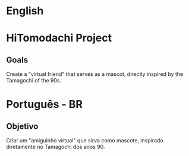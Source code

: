 # English
# HiTomodachi Project
## Goals
Create a "virtual friend" that serves as a mascot, directly inspired by the Tamagochi of the 90s.

# Português - BR
## Objetivo
Criar um "amiguinho virtual" que sirva como mascote, inspirado diretamente no Tamagochi dos anos 90.
